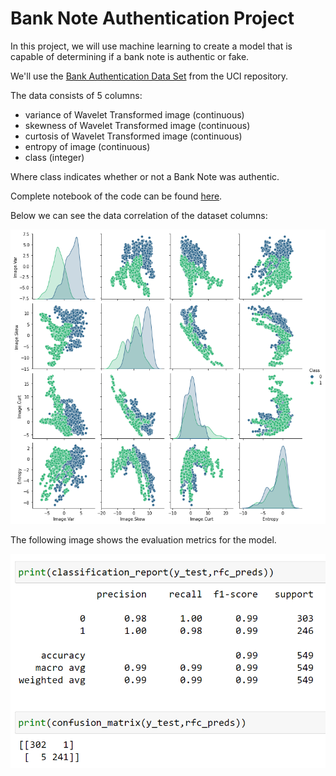 # Bank Note Authentication Project

In this project, we will use machine learning to create a model that is capable of determining if a bank note is authentic or fake. 

We'll use the [Bank Authentication Data Set](https://archive.ics.uci.edu/ml/datasets/banknote+authentication) from the UCI repository.

The data consists of 5 columns:

* variance of Wavelet Transformed image (continuous)
* skewness of Wavelet Transformed image (continuous)
* curtosis of Wavelet Transformed image (continuous)
* entropy of image (continuous)
* class (integer)

Where class indicates whether or not a Bank Note was authentic.

Complete notebook of the code can be found [here](https://github.com/javadfarshchi/Bank-Note-Authentication-Project/blob/main/Bank%20Note%20Authentication%20.ipynb).

Below we can see the data correlation of the dataset columns:

![datacorr](https://github.com/javadfarshchi/Bank-Note-Authentication-Project/blob/main/datacorr_bank_note.png)


The following image shows the evaluation metrics for the model.

![evaluation](https://github.com/javadfarshchi/Bank-Note-Authentication-Project/blob/main/evaluation_bank_note.PNG)
